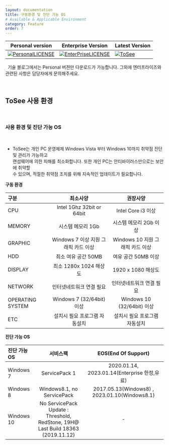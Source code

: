 ```yaml
---
layout: documentation
title: 구동환경 및 진단 가능 OS
# Available & Applicable Environment
category: Feature
order: 7
---
```

Personal version | Enterprise Version | Latest Version 
-------| ------- | -------
[![PersonalLICENSE](https://img.shields.io/badge/Personal_Version_license-freeware-lightgrey.svg)](https://www.isecurekr.com) | [![EnterPriseLICENSE](https://img.shields.io/badge/Enterprise_Version_license-Limited_time_license-blue.svg)](http://tosee.isecurekr.com/) | [![ToSee](https://img.shields.io/badge/ToSee-v2.0.0-orange)](http://tosee.isecurekr.com/)  


&nbsp;
기술 블로그에서는 Personal 버젼만 다운로드가 가능합니다. 그외에 엔터프라이즈와 관련된 사항은 담당자에게 문의해주세요.

&nbsp;
&nbsp;
## ToSee 사용 환경

&nbsp;
&nbsp;
### 사용 환경 및 진단 가능 OS
&nbsp;

- ToSee는 개인 PC 운영체제 Windows Vista 부터 Windows 10까지 취약점 진단 및 관리가 가능하고 <br> 랜섬웨어에 의한 피해를 최소화합니다. 또한 개인 PC는 안티바이러스만으로는 보안에 취약할 <br> 수 있으며, 적절한 취약점 조치를 위해 지속적인 업데이트가 필요합니다.

**구동 환경**

| 구분 |최소사양|권장사양|
|:-----|:-----:|:-----:|
| CPU | Intel 1Ghz 32bit or 64bit | Intel Core i3 이상 |
| MEMORY | 시스템 메모리 1Gb | 시스템 메모리 2Gb 이상 |
| GRAPHIC | Windows 7 이상 지원 그래픽 카드 이상 | Windows 10 지원 그래픽 카드 이상 |
| HDD | 최소 여유 공간 50MB  | 여유 공간 50MB 이상 |
| DISPLAY | 최소 1280x 1024 해상도 |  1920 x 1080 해상도 |
| NETWORK | 인터넷네트워크 연결 필요 | 인터넷네트워크 연결 필요 |
| OPERATING SYSTEM | Windows 7 (32/64bit) 이상 | Windows 10 (32/64bit) 이상 |
| ETC | 설치시 필요 프로그램 자동설치 | 설치시 필요 프로그램 자동설치 |


**진단 가능 OS**

| 진단 가능 OS | 서비스팩 | EOS(End Of Support) |
|:-----|:-----:|:-----:|
| Windows 7 | ServicePack 1 | 2020.01.14, 2023.01.14(Enterprise 한정,유료) |
| Windows 8 | Windows8.1, no ServicePack | 2017.05.13(Windows8) , 2023.01.10(Windows8.1) |
| Windows 10 | No ServicePack <br> Update : Threshold, RedStone, 19H@ <br> Last Build 18363 (2019.11.12) | - |
